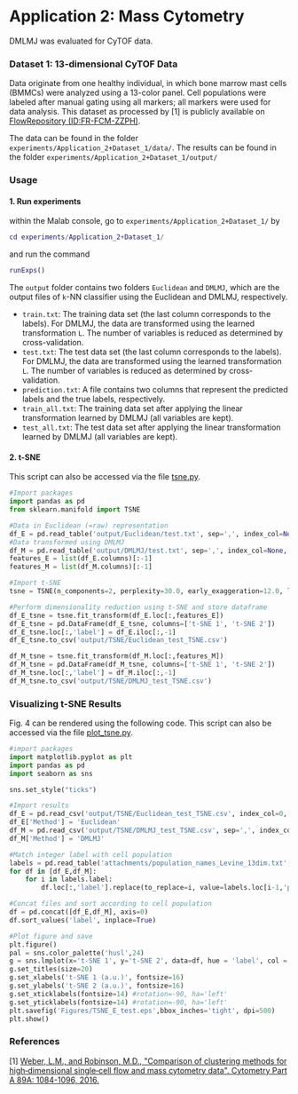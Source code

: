 # Application 2: Mass Cytometry
DMLMJ was evaluated for CyTOF data.
### Dataset 1: 13-dimensional CyTOF Data
Data originate from one healthy individual, in which bone marrow mast cells (BMMCs) were analyzed using a 13-color panel. Cell populations were labeled after manual gating using all markers; all markers were used for data analysis. This dataset as processed by [1] is publicly available on [FlowRepository (ID:FR-FCM-ZZPH)](https://flowrepository.org/experiments/817). 

The data can be found in the folder ``experiments/Application_2+Dataset_1/data/``.
The results can be found in the folder ``experiments/Application_2+Dataset_1/output/``
### Usage
#### 1. Run experiments
within the Malab console, go to ``experiments/Application_2+Dataset_1/`` by
```matlab
cd experiments/Application_2+Dataset_1/
```
and run the command
```matlab
runExps()
```
The ``output`` folder contains two folders ``Euclidean`` and ``DMLMJ``, which are the output files of `k`-NN classifier using the Euclidean and DMLMJ, respectively. 
- ``train.txt``:  The training data set (the last column corresponds to the labels). For DMLMJ, the data are transformed using the learned transformation ``L``. The number of variables is reduced as determined by cross-validation. 
- ``test.txt``: The test data set (the last column corresponds to the labels). For DMLMJ, the data are transformed using the learned transformation ``L``. The number of variables is reduced as determined by cross-validation. 
- ``prediction.txt``: A file contains two columns that represent the predicted labels and the true labels, respectively.
- ``train_all.txt``: The training data set after applying the linear transformation learned by DMLMJ (all variables are kept).
- ``test_all.txt``: The test data set after applying the linear transformation learned by DMLMJ (all variables are kept).

#### 2. t-SNE
This script can also be accessed via the file [tsne.py](https://github.com/bacnguyencong/CytoDMLMJ/blob/master/experiments/Application_2%2BDataset_1/tsne.py). 
```python
#Import packages
import pandas as pd
from sklearn.manifold import TSNE

#Data in Euclidean (=raw) representation
df_E = pd.read_table('output/Euclidean/test.txt', sep=',', index_col=None, header=None)
#Data transformed using DMLMJ
df_M = pd.read_table('output/DMLMJ/test.txt', sep=',', index_col=None, header=None)
features_E = list(df_E.columns)[:-1]
features_M = list(df_M.columns)[:-1]

#Import t-SNE
tsne = TSNE(n_components=2, perplexity=30.0, early_exaggeration=12.0, learning_rate=200.0, n_iter=1000, n_iter_without_progress=300, min_grad_norm=1e-07, metric='euclidean', init='pca', random_state=27, method='barnes_hut', angle=0.5)

#Perform dimensionality reduction using t-SNE and store dataframe
df_E_tsne = tsne.fit_transform(df_E.loc[:,features_E])
df_E_tsne = pd.DataFrame(df_E_tsne, columns=['t-SNE 1', 't-SNE 2'])
df_E_tsne.loc[:,'label'] = df_E.iloc[:,-1]
df_E_tsne.to_csv('output/TSNE/Euclidean_test_TSNE.csv')

df_M_tsne = tsne.fit_transform(df_M.loc[:,features_M])
df_M_tsne = pd.DataFrame(df_M_tsne, columns=['t-SNE 1', 't-SNE 2'])
df_M_tsne.loc[:,'label'] = df_M.iloc[:,-1]
df_M_tsne.to_csv('output/TSNE/DMLMJ_test_TSNE.csv')
```

### Visualizing t-SNE Results 
Fig. 4 can be rendered using the following code. This script can also be accessed via the file [plot_tsne.py](https://github.com/bacnguyencong/CytoDMLMJ/blob/master/experiments/Application_2%2BDataset_1/plot_tsne.py). 
```python 
#import packages
import matplotlib.pyplot as plt
import pandas as pd
import seaborn as sns

sns.set_style("ticks")

#Import results
df_E = pd.read_csv('output/TSNE/Euclidean_test_TSNE.csv', index_col=0, header=0)
df_E['Method'] = 'Euclidean'
df_M = pd.read_csv('output/TSNE/DMLMJ_test_TSNE.csv', sep=',', index_col=0, header=0)
df_M['Method'] = 'DMLMJ'

#Match integer label with cell population
labels = pd.read_table('attachments/population_names_Levine_13dim.txt', index_col=None, header=0)
for df in [df_E,df_M]:
    for i in labels.label: 
        df.loc[:,'label'].replace(to_replace=i, value=labels.loc[i-1,'population'], inplace=True)     

#Concat files and sort according to cell population
df = pd.concat([df_E,df_M], axis=0)
df.sort_values('label', inplace=True)

#Plot figure and save
plt.figure() 
pal = sns.color_palette('husl',24)
g = sns.lmplot(x='t-SNE 1', y='t-SNE 2', data=df, hue = 'label', col = 'Method', col_order=['Euclidean','DMLMJ'], fit_reg=False, aspect=1.2, palette=pal, legend=True)
g.set_titles(size=20)
g.set_xlabels('t-SNE 1 (a.u.)', fontsize=16)
g.set_ylabels('t-SNE 2 (a.u.)', fontsize=16)
g.set_xticklabels(fontsize=14) #rotation=-90, ha='left'
g.set_yticklabels(fontsize=14) #rotation=-90, ha='left'
plt.savefig('Figures/TSNE_E_test.eps',bbox_inches='tight', dpi=500)
plt.show()
```
### References
[1] [Weber, L.M., and Robinson, M.D., "Comparison of clustering methods for high‐dimensional single‐cell flow and mass cytometry data". Cytometry Part A 89A: 1084-1096, 2016.](https://onlinelibrary.wiley.com/doi/abs/10.1002/cyto.a.23030)
